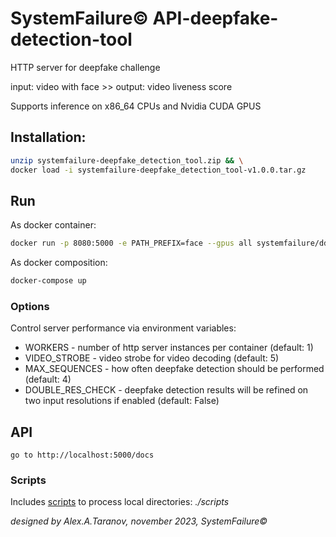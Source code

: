 SystemFailure© API-deepfake-detection-tool
===

HTTP server for deepfake challenge

input: video with face >> output: video liveness score

Supports inference on x86_64 CPUs and Nvidia CUDA GPUS 

## Installation:

```bash
unzip systemfailure-deepfake_detection_tool.zip && \
docker load -i systemfailure-deepfake_detection_tool-v1.0.0.tar.gz
```

## Run

As docker container:

```bash
docker run -p 8080:5000 -e PATH_PREFIX=face --gpus all systemfailure/ddt
```

As docker composition:

```bash
docker-compose up
```

### Options

Control server performance via environment variables:

 - WORKERS - number of http server instances per container (default: 1)
 - VIDEO_STROBE - video strobe for video decoding (default: 5)
 - MAX_SEQUENCES - how often deepfake detection should be performed (default: 4)  
 - DOUBLE_RES_CHECK - deepfake detection results will be refined on two input resolutions if enabled (default: False)

## API

```
go to http://localhost:5000/docs
```

### Scripts

Includes [scripts](./scripts/README.md) to process local directories: *./scripts*


*designed by Alex.A.Taranov, november 2023, SystemFailure©*
